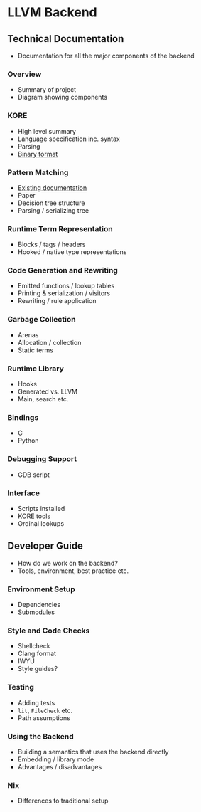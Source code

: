 # LLVM Backend

## Technical Documentation

* Documentation for all the major components of the backend

### Overview

* Summary of project
* Diagram showing components

### KORE

* High level summary
* Language specification inc. syntax
* Parsing
* [Binary format](binary_kore.md)

### Pattern Matching

* [Existing documentation](../matching/README.md)
* Paper
* Decision tree structure
* Parsing / serializing tree

### Runtime Term Representation

* Blocks / tags / headers
* Hooked / native type representations

### Code Generation and Rewriting

* Emitted functions / lookup tables
* Printing & serialization / visitors
* Rewriting / rule application

### Garbage Collection

* Arenas
* Allocation / collection
* Static terms

### Runtime Library

* Hooks
* Generated vs. LLVM
* Main, search etc.

### Bindings

* C
* Python

### Debugging Support

* GDB script

### Interface

* Scripts installed
* KORE tools
* Ordinal lookups

## Developer Guide

* How do we work on the backend?
* Tools, environment, best practice etc.

### Environment Setup

* Dependencies
* Submodules

### Style and Code Checks

* Shellcheck
* Clang format
* IWYU
* Style guides?

### Testing

* Adding tests
* `lit`, `FileCheck` etc.
* Path assumptions

### Using the Backend

* Building a semantics that uses the backend directly
* Embedding / library mode
* Advantages / disadvantages

### Nix

* Differences to traditional setup
